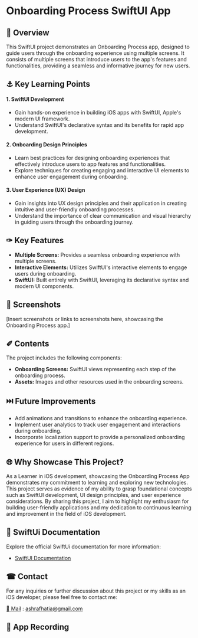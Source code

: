 # Onboarding Process SwiftUI App

## 📜 Overview

This SwiftUI project demonstrates an Onboarding Process app, designed to guide users through the onboarding experience using multiple screens. It consists of multiple screens that introduce users to the app's features and functionalities, providing a seamless and informative journey for new users.

## ⚓ Key Learning Points

#### 1. SwiftUI Development
- Gain hands-on experience in building iOS apps with SwiftUI, Apple's modern UI framework.
- Understand SwiftUI's declarative syntax and its benefits for rapid app development.

#### 2. Onboarding Design Principles
- Learn best practices for designing onboarding experiences that effectively introduce users to app features and functionalities.
- Explore techniques for creating engaging and interactive UI elements to enhance user engagement during onboarding.

#### 3. User Experience (UX) Design
- Gain insights into UX design principles and their application in creating intuitive and user-friendly onboarding processes.
- Understand the importance of clear communication and visual hierarchy in guiding users through the onboarding journey.

## ✑ Key Features

- **Multiple Screens:** Provides a seamless onboarding experience with multiple screens.
- **Interactive Elements:** Utilizes SwiftUI's interactive elements to engage users during onboarding.
- **SwiftUI:** Built entirely with SwiftUI, leveraging its declarative syntax and modern UI components.

## 📱 Screenshots

[Insert screenshots or links to screenshots here, showcasing the Onboarding Process app.]

## ✐ Contents

The project includes the following components:

- **Onboarding Screens:** SwiftUI views representing each step of the onboarding process.
- **Assets:** Images and other resources used in the onboarding screens.

## ⏭️ Future Improvements

- Add animations and transitions to enhance the onboarding experience.
- Implement user analytics to track user engagement and interactions during onboarding.
- Incorporate localization support to provide a personalized onboarding experience for users in different regions.

## 🌐 Why Showcase This Project?

As a Learner in iOS development, showcasing the Onboarding Process App demonstrates my commitment to learning and exploring new technologies. This project serves as evidence of my ability to grasp foundational concepts such as SwiftUI development, UI design principles, and user experience considerations. By sharing this project, I aim to highlight my enthusiasm for building user-friendly applications and my dedication to continuous learning and improvement in the field of iOS development.

## 📑 SwiftUi Documentation

Explore the official SwiftUi documentation for more information:

- [SwiftUI Documentation](https://developer.apple.com/documentation/swiftui/
)

##  ☎ Contact

For any inquiries or further discussion about this project or my skills as an iOS developer, please feel free to contact me:

[📧 Mail](mailto:ashrafhatia@gmail.com ) : ashrafhatia@gmail.com 

## 🎥 App Recording
